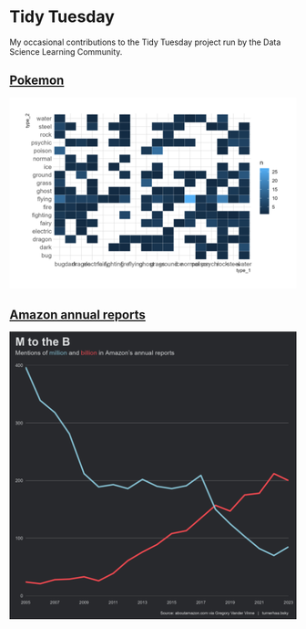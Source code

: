 # Tidy Tuesday
My occasional contributions to the Tidy Tuesday project run by the Data Science Learning Community. 

## [Pokemon](2025-04-01_Pokemon/README.md)
![Pokemon plot](https://github.com/TurnerHaa/tidy-tuesday/blob/main/2025-04-01_Pokemon/Pokemon.png)

## [Amazon annual reports](2025-03-25_Amazon_annual_reports/README.md)
![Amazon reports plot](2025-03-25_Amazon_annual_reports/2025-03-25_Amazon_annual_reports.png)
